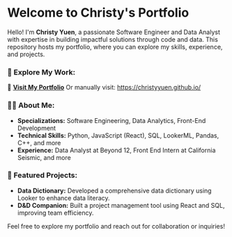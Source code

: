 # Welcome to Christy's Portfolio

Hello! I'm **Christy Yuen**, a passionate Software Engineer and Data Analyst with expertise in building impactful solutions through code and data. This repository hosts my portfolio, where you can explore my skills, experience, and projects.

### 🚀 Explore My Work:
🔗 **[Visit My Portfolio](https://christyyuen.github.io/)**
Or manually visit: https://christyyuen.github.io/

### 👩‍💻 About Me:
- **Specializations:** Software Engineering, Data Analytics, Front-End Development
- **Technical Skills:** Python, JavaScript (React), SQL, LookerML, Pandas, C++, and more
- **Experience:** Data Analyst at Beyond 12, Front End Intern at California Seismic, and more

### 💼 Featured Projects:
- **Data Dictionary:** Developed a comprehensive data dictionary using Looker to enhance data literacy.
- **D&D Companion:** Built a project management tool using React and SQL, improving team efficiency.

Feel free to explore my portfolio and reach out for collaboration or inquiries!